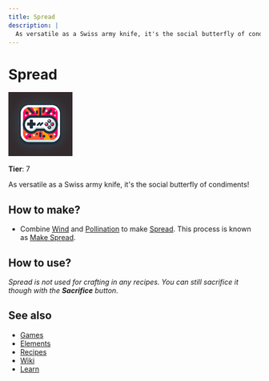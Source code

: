 ```yaml
---
title: Spread
description: |
  As versatile as a Swiss army knife, it's the social butterfly of condiments!
---
```

# Spread

![](../images/item.spread.png)

**Tier**: 7

As versatile as a Swiss army knife, it's the social butterfly of condiments!

## How to make?

* Combine [Wind](/wiki/elements/wind) and [Pollination](/wiki/elements/pollination) to make [Spread](/wiki/elements/spread). This process is known as [Make Spread](/wiki/recipes/make-spread).

## How to use?

_Spread is not used for crafting in any recipes. You can still sacrifice it though with the **Sacrifice** button._

## See also

* [Games](/wiki/games)
* [Elements](/wiki/elements)
* [Recipes](/wiki/recipes)
* [Wiki](/wiki/index)
* [Learn](/learn/index)